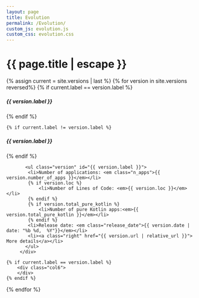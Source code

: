 ```yaml
---
layout: page
title: Evolution
permalink: /Evolution/
custom_js: evolution.js
custom_css: evolution.css
---
```


<h1 class="page-title">{{ page.title | escape }}</h1>

<div class="section" id="apps_evolution">
</div>
<div class="divider"></div>

{% assign current =  site.versions | last %}
{% for version in site.versions reversed%}
    {% if current.label == version.label %}
<h5>{{ version.label }}<span class="new badge" data-badge-caption="Current Version"></span></h5>
<div class="row">
    {% endif %}

    {% if current.label != version.label %}
<h5>{{ version.label }}</h5>
<div class="row">   
        {% endif %}
    <div class="col12">

           <ul class="version" id="{{ version.label }}">
            <li>Number of applications: <em class="n_apps">{{ version.number_of_apps }}</em></li>
            {% if version.loc %}
                <li>Number of Lines of Code: <em>{{ version.loc }}</em></li>
            {% endif %}
            {% if version.total_pure_kotlin %}
                <li>Number of pure Kotlin apps:<em>{{ version.total_pure_kotlin }}</em></li>
            {% endif %}
            <li>Release date: <em class="release_date">{{ version.date | date: "%b %d,  %Y"}}</em></li>
            <li><a class="right" href="{{ version.url | relative_url }}"> More details</a></li>
           </ul>
         </div>

    {% if current.label == version.label %}
        <div class="col6">
        </div>
    {% endif %}

</div>

<div class="divider"></div>
{% endfor %}

